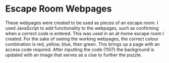 # Escape Room Webpages

These webpages were created to be used as pieces of an escape room. I used JavaScript to add functionality to the webpages, such as confirming when a correct code is entered. This was used in an at-home escape room I created. For the sake of seeing the working webpages, the correct colour combination is red, yellow, blue, then green. This brings up a page with an access code required. After inputting the code (1107) the background is updated with an image that serves as a clue to further the puzzle.
